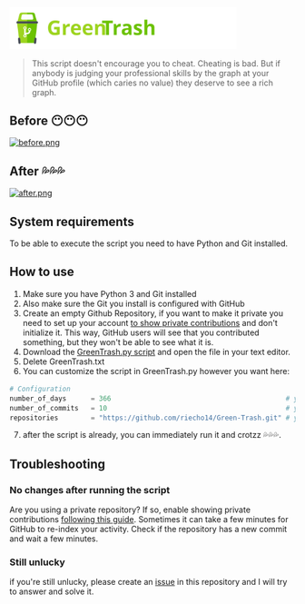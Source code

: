 <img alt="logo" src="https://raw.githubusercontent.com/riecho14/Green-Trash/main/logo.svg" width="400">

> This script doesn't encourage you to cheat. Cheating is bad. But if anybody is judging your professional skills by the graph at your GitHub profile (which caries no value) they deserve to see a rich graph.

## Before 😶😶😶
[![before.png](https://i.postimg.cc/Vsnw7nZ6/before.png)](https://postimg.cc/6TWFq2XJ)

## After 💦💦💦
[![after.png](https://i.postimg.cc/6pT1PN60/after.png)](https://postimg.cc/WdLnDCkF)

## System requirements
To be able to execute the script you need to have Python and Git installed.

## How to use
1. Make sure you have Python 3 and Git installed
2. Also make sure the Git you install is configured with GitHub
3. Create an empty Github Repository, if you want to make it private you need to set up your account [to show private contributions](https://help.github.com/en/articles/publicizing-or-hiding-your-private-contributions-on-your-profile) and don't initialize it. This way, GitHub users will see that you contributed something, but they won't be able to see what it is.
4. Download the [GreenTrash.py script](https://github.com/riecho14/Green-Trash/archive/refs/heads/main.zip) and open the file in your text editor.
5. Delete GreenTrash.txt
6. You can customize the script in GreenTrash.py however you want here:
```python
# Configuration
number_of_days      = 366                                           # you can change this           
number_of_commits   = 10                                            # you can change this
repositories        = "https://github.com/riecho14/Green-Trash.git" # you can change this
```
7. after the script is already, you can immediately run it and crotzz 💦💦💦.

## Troubleshooting
### No changes after running the script
Are you using a private repository? If so, enable showing private contributions
[following this guide](https://help.github.com/en/articles/publicizing-or-hiding-your-private-contributions-on-your-profile). Sometimes it can take a few minutes for GitHub to re-index your activity. Check if the repository has a new commit and wait a few minutes.

### Still unlucky
if you're still unlucky, please create an [issue](https://github.com/riecho14/Green-Trash/issues) in this repository and I will try to answer and solve it.
